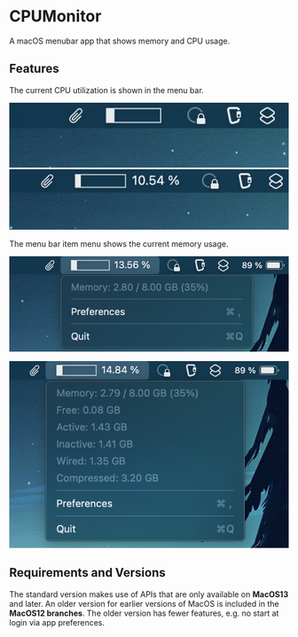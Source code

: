 # CPUMonitor
A macOS menubar app that shows memory and CPU usage.

## Features
The current CPU utilization is shown in the menu bar.

![MenuItem](./screenshots/MenuItem.png)
![MenuItem2](./screenshots/MenuItem2.png)

The menu bar item menu shows the current memory usage.

![Mem](./screenshots/Mem.png)

![Mem2](./screenshots/Mem2.png)

## Requirements and Versions
The standard version makes use of APIs that are only available on **MacOS13** and later. An older version for earlier versions of MacOS is included in the **MacOS12 branches**. The older version has fewer features, e.g. no start at login via app preferences.

